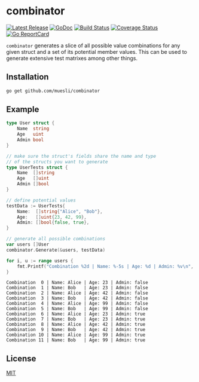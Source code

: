 # combinator

[![Latest Release](https://img.shields.io/github/release/muesli/combinator.svg)](https://github.com/muesli/combinator/releases)
[![GoDoc](https://godoc.org/github.com/golang/gddo?status.svg)](https://godoc.org/github.com/muesli/combinator)
[![Build Status](https://github.com/muesli/combinator/workflows/build/badge.svg)](https://github.com/muesli/combinator/actions)
[![Coverage Status](https://coveralls.io/repos/github/muesli/combinator/badge.svg?branch=master)](https://coveralls.io/github/muesli/combinator?branch=master)
[![Go ReportCard](http://goreportcard.com/badge/muesli/combinator)](http://goreportcard.com/report/muesli/combinator)

`combinator` generates a slice of all possible value combinations for any given
struct and a set of its potential member values. This can be used to generate
extensive test matrixes among other things.

## Installation

```bash
go get github.com/muesli/combinator
```

## Example

```go
type User struct {
    Name  string
    Age   uint
    Admin bool
}

// make sure the struct's fields share the name and type
// of the structs you want to generate
type UserTests struct {
    Name  []string
    Age   []uint
    Admin []bool
}

// define potential values
testData := UserTests{
    Name:  []string{"Alice", "Bob"},
    Age:   []uint{23, 42, 99},
    Admin: []bool{false, true},
}

// generate all possible combinations
var users []User
combinator.Generate(&users, testData)

for i, u := range users {
    fmt.Printf("Combination %2d | Name: %-5s | Age: %d | Admin: %v\n", i, u.Name, u.Age, u.Admin)
}
```

```
Combination  0 | Name: Alice | Age: 23 | Admin: false
Combination  1 | Name: Bob   | Age: 23 | Admin: false
Combination  2 | Name: Alice | Age: 42 | Admin: false
Combination  3 | Name: Bob   | Age: 42 | Admin: false
Combination  4 | Name: Alice | Age: 99 | Admin: false
Combination  5 | Name: Bob   | Age: 99 | Admin: false
Combination  6 | Name: Alice | Age: 23 | Admin: true
Combination  7 | Name: Bob   | Age: 23 | Admin: true
Combination  8 | Name: Alice | Age: 42 | Admin: true
Combination  9 | Name: Bob   | Age: 42 | Admin: true
Combination 10 | Name: Alice | Age: 99 | Admin: true
Combination 11 | Name: Bob   | Age: 99 | Admin: true
```

## License

[MIT](https://github.com/muesli/combinator/raw/master/LICENSE)
